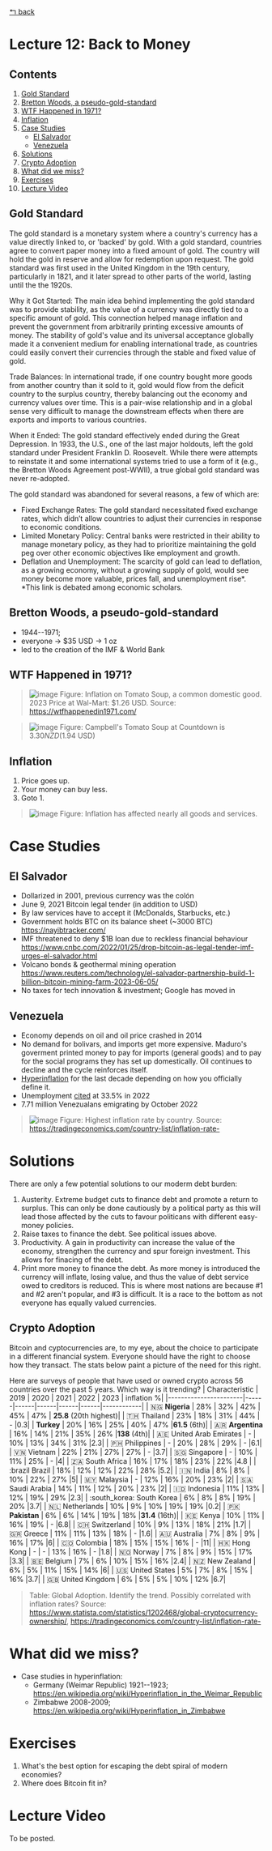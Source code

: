 [↰ back](../../..)

# Lecture 12: Back to Money
## Contents
1. [Gold Standard](#gold-standard)
2. [Bretton Woods, a pseudo-gold-standard](#bretton-woods-a-pseudo-gold-standard)
3. [WTF Happened in 1971?](#wtf-happened-in-1971)
4. [Inflation](#inflation)
5. [Case Studies](#case-studies)
   - [El Salvador](#el-salvador)
   - [Venezuela](#venezuela)
6. [Solutions](#solutions)
7. [Crypto Adoption](#crypto-adoption)
8. [What did we miss?](#what-did-we-miss)
9. [Exercises](#exercises)
10. [Lecture Video](#lecture-video)

## Gold Standard
The gold standard is a monetary system where a country's currency has a value directly linked to, or 'backed' by gold. With a gold standard, countries agree to convert paper money into a fixed amount of gold. The country will hold the gold in reserve and allow for redemption upon request. The gold standard was first used in the United Kingdom in the 19th century, particularly in 1821, and it later spread to other parts of the world, lasting until the the 1920s.

Why it Got Started:
The main idea behind implementing the gold standard was to provide stability, as the value of a currency was directly tied to a specific amount of gold. This connection helped manage inflation and prevent the government from arbitrarily printing excessive amounts of money. The stability of gold's value and its universal acceptance globally made it a convenient medium for enabling international trade, as countries could easily convert their currencies through the stable and fixed value of gold.

Trade Balances: In international trade, if one country bought more goods from another country than it sold to it, gold would flow from the deficit country to the surplus country, thereby balancing out the economy and currency values over time. This is a pair-wise relationship and in a global sense very difficult to manage the downstream effects when there are exports and imports to various countries.

When it Ended:
The gold standard effectively ended during the Great Depression. In 1933, the U.S., one of the last major holdouts, left the gold standard under President Franklin D. Roosevelt. While there were attempts to reinstate it and some international systems tried to use a form of it (e.g., the Bretton Woods Agreement post-WWII), a true global gold standard was never re-adopted.

The gold standard was abandoned for several reasons, a few of which are:
* Fixed Exchange Rates: The gold standard necessitated fixed exchange rates, which didn’t allow countries to adjust their currencies in response to economic conditions.
* Limited Monetary Policy: Central banks were restricted in their ability to manage monetary policy, as they had to prioritize maintaining the gold peg over other economic objectives like employment and growth.
* Deflation and Unemployment: The scarcity of gold can lead to deflation, as a growing economy, without a growing supply of gold, would see money become more valuable, prices fall, and unemployment rise*. *This link is debated among economic scholars.

## Bretton Woods, a pseudo-gold-standard
* 1944--1971;
* everyone -> $35 USD -> 1 oz
* led to the creation of the IMF & World Bank
  

## WTF Happened in 1971?
> ![image](https://github.com/millecodex/COMP842/assets/39792005/5bd525fb-c642-4984-a13c-8f396493e54b)
> Figure: Inflation on Tomato Soup, a common domestic good. 2023 Price at Wal-Mart: $1.26 USD. Source: https://wtfhappenedin1971.com/

> ![image](https://github.com/millecodex/COMP842/assets/39792005/5ba7cb42-8460-4eaf-86ab-af63b0f45b38)
> Figure: Campbell's Tomato Soup at Countdown is $3.30 NZD ($1.94 USD)

## Inflation
1. Price goes up.
2. Your money can buy less.
3. Goto 1.

> ![image](https://github.com/millecodex/COMP842/assets/39792005/3a7a64b7-74b6-4126-a228-5a56ddd8a450)
> Figure: Inflation has affected nearly all goods and services.

# Case Studies
## El Salvador
* Dollarized in 2001, previous currency was the colón
* June 9, 2021 Bitcoin legal tender (in addition to USD)
* By law services have to accept it (McDonalds, Starbucks, etc.)
* Government holds BTC on its balance sheet (~3000 BTC) https://nayibtracker.com/
* IMF threatened to deny $1B loan due to reckless financial behaviour https://www.cnbc.com/2022/01/25/drop-bitcoin-as-legal-tender-imf-urges-el-salvador.html
* Volcano bonds & geothermal mining operation https://www.reuters.com/technology/el-salvador-partnership-build-1-billion-bitcoin-mining-farm-2023-06-05/
* No taxes for tech innovation & investment; Google has moved in
  
## Venezuela
* Economy depends on oil and oil price crashed in 2014
* No demand for bolivars, and imports get more expensive. Maduro's goverment printed money to pay for imports (general goods) and to pay for the social programs they has set up domestically. Oil continues to decline and the cycle reinforces itself.  
* [Hyperinflation](https://theconversation.com/what-caused-hyperinflation-in-venezuela-a-rare-blend-of-public-ineptitude-and-private-enterprise-102483) for the last decade depending on how you officially define it. 
* Unemployment [cited](https://www.nationalreview.com/2023/05/hankes-2022-misery-index/) at 33.5% in 2022  
* 7.71 million Venezualans emigrating by October 2022
> ![image](https://github.com/millecodex/COMP842/assets/39792005/10039618-b707-4a65-ad7a-7db9214952e6)
> Figure: Highest inflation rate by country. Source: https://tradingeconomics.com/country-list/inflation-rate-

# Solutions
There are only a few potential solutions to our moderm debt burden:
1. Austerity. Extreme budget cuts to finance debt and promote a return to surplus. This can only be done cautiously by a political party as this will lead those affected by the cuts to favour politicans with different easy-money policies.
2. Raise taxes to finance the debt. See political issues above.
3. Productivity. A gain in productivity can increase the value of the economy, strengthen the currency and spur foreign investment. This allows for finacing of the debt.
4. Print more money to finance the debt. As more money is introduced the currency will inflate, losing value, and thus the value of debt service owed to creditors is reduced. This is where most nations are because #1 and #2 aren't popular, and #3 is difficult. It is a race to the bottom as not everyone has equally valued currencies. 


## Crypto Adoption
Bitcoin and cyptocurrencies are, to my eye, about the choice to participate in a different financial system. Everyone should have the right to choose how they transact. The stats below paint a picture of the need for this right.

Here are surveys of people that have used or owned crypto across 56 countries over the past 5 years. Which way is it trending?
| Characteristic        | 2019 | 2020 | 2021 | 2022 | 2023 | inflation %|
|-----------------------|------|------|------|------|------|------------|
| :nigeria: **Nigeria**           | 28%  | 32%  | 42%  | 45%  | 47%  | **25.8** (20th highest)|
| :thailand: Thailand          | 23%  | 18%  | 31%  | 44%  | -    |0.3|
| **Turkey**            | 20%  | 16%  | 25%  | 40%  | 47%  |**61.5**  (6th)|
| :argentina: **Argentina**         | 16%  | 14%  | 21%  | 35%  | 26%  |**138** (4th)|
| :united_arab_emirates: United Arab Emirates | -    | 10%  | 13%  | 34%  | 31%  |2.3|
| :philippines: Philippines       | -    | 20%  | 28%  | 29%  | -    |6.1|
| :vietnam: Vietnam           | 22%  | 21%  | 27%  | 27%  | -    |3.7|
| :singapore: Singapore         | -    | 10%  | 11%  | 25%  | -    |4|
| :south_africa: South Africa      | 16%  | 17%  | 18%  | 23%  | 22% |4.8 |
| :brazil Brazil            | 18%  | 12%  | 12%  | 22%  | 28%  |5.2|
| :india: India             | 8%   | 8%   | 10%  | 22%  | 27%  |5|
| :malaysia: Malaysia          | -    | 12%  | 16%  | 20%  | 23%  |2|
| :saudi_arabia: Saudi Arabia      | 14%  | 11%  | 12%  | 20%  | 23%  |2|
| :indonesia: Indonesia         | 11%  | 13%  | 12%  | 19%  | 29%  |2.3|
| :south_korea: South Korea       | 6%   | 8%   | 8%   | 19%  | 20%  |3.7|
| :netherlands: Netherlands       | 10%  | 9%   | 10%  | 19%  | 19%  |0.2|
| :pakistan: **Pakistan**          | 6%   | 6%   | 14%  | 19%  | 18%  |**31.4** (16th)|
| :kenya: Kenya             | 10%  | 11%  | 16%  | 19%  | -    |6.8|
| :switzerland: Switzerland       | 10%  | 9%   | 13%  | 18%  | 21%  |1.7|
| :greece: Greece            | 11%  | 11%  | 13%  | 18%  | -    |1.6|
| :australia: Australia         | 7%   | 8%   | 9%   | 16%  | 17%  |6|
| :colombia: Colombia          | 18%  | 15%  | 15%  | 16%  | -    |11|
| :hong_kong: Hong Kong         | -    | -    | 13%  | 16%  | -    |1.8|
| :norway: Norway            | 7%   | 8%   | 9%   | 15%  | 17%  |3.3|
| :belgium: Belgium           | 7%   | 6%   | 10%  | 15%  | 16%  |2.4|
| :new_zealand: New Zealand       | 6%   | 5%   | 11%  | 15%  | 14%  |6|
| 🇺🇸 United States     | 5%   | 7%   | 8%   | 15%  | 16%  |3.7|
| 🇬🇧 United Kingdom    | 6%   | 5%   | 5%   | 10%  | 12%  |6.7|
> Table: Global Adoption. Identify the trend. Possibly correlated with inflation rates? Source: https://www.statista.com/statistics/1202468/global-cryptocurrency-ownership/, https://tradingeconomics.com/country-list/inflation-rate-

# What did we miss?
* Case studies in hyperinflation:
  * Germany (Weimar Republic) 1921--1923; https://en.wikipedia.org/wiki/Hyperinflation_in_the_Weimar_Republic
  * Zimbabwe 2008-2009; https://en.wikipedia.org/wiki/Hyperinflation_in_Zimbabwe

# Exercises
1. What's the best option for escaping the debt spiral of modern economies?
2. Where does Bitcoin fit in?

# Lecture Video
To be posted.
